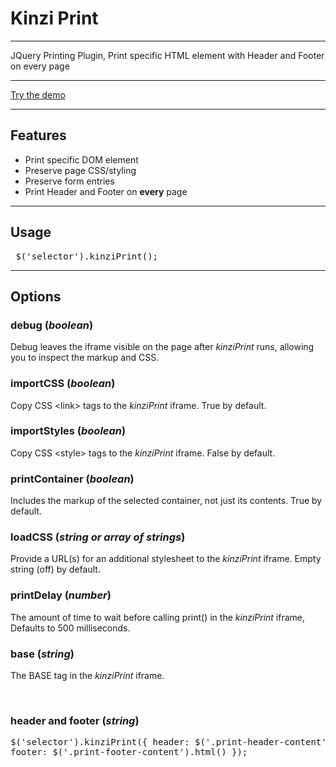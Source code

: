 <b></b><div class="kinzi-print">
    <h1>Kinzi Print</h1>
    <hr />
    JQuery Printing Plugin, Print specific HTML element with Header and Footer on every page
    <hr />
    <a href="http://kinziprint.com/" target="_blank">Try the demo</a>
    <hr />
    <h2>Features</h2>
    <ul>
        <li>Print specific DOM element</li>
        <li>Preserve page CSS/styling </li>
        <li>Preserve form entries</li>
        <li>Print Header and Footer on <b>every</b> page</li>
    </ul>
    <hr />
    <h2>Usage</h2>
    <pre>
          $('selector').kinziPrint();
    </pre>
    <hr />
    <h2>Options</h2>
    <p>
        <h3>debug (<i>boolean</i>)</h3>
    <p>
        Debug leaves the iframe visible on the page after <i>kinziPrint</i> runs, allowing you to inspect the markup and CSS.
    </p>
    <h3>importCSS (<i>boolean</i>)</h3>
    <p>
        Copy CSS &lt;link&gt; tags to the <i>kinziPrint</i> iframe. True by default.
    </p>
    <h3>importStyles (<i>boolean</i>)</h3>
    <p>
        Copy CSS &lt;style&gt; tags to the <i>kinziPrint</i> iframe. False by default.
    </p>
    <h3>printContainer (<i>boolean</i>)</h3>
    <p>
        Includes the markup of the selected container, not just its contents. True by default.
    </p>
    <h3>loadCSS (<i>string or array of strings</i>)</h3>
    <p>
        Provide a URL(s) for an additional stylesheet to the <i>kinziPrint</i> iframe. Empty string (off) by default.
    </p>
    <h3>printDelay (<i>number</i>)</h3>
    <p>
        The amount of time to wait before calling print() in the <i>kinziPrint</i> iframe,  Defaults to 500 milliseconds.
    </p>
    <h3>base (<i>string</i>)</h3>
    <p>
        The BASE tag in the <i>kinziPrint</i> iframe.
    </p>	
    <h3>header and footer (<i>string</i>)</h3>
    <p>
        <pre>
                $('selector').kinziPrint({
                    header: $('.print-header-content').html(),
                    footer: $('.print-footer-content').html()
                });
            </pre>
    </p>
    </p>
</div>